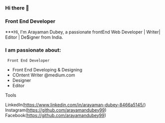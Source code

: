### Hi there 👋


### Front End Developer
***Hi, I'm Arayaman Dubey, a passionate frontEnd Web Developer | Writer| Editor | De$igner  from India.

### I am passionate about:
	 Front End Developer
  - Front End Developing & Designing
  - COntent Writer @medium.com
  - Designer
  - Editor

Tools


 LinkedIn(https://www.linkedin.com/in/arayaman-dubey-8466a5145/) Instagram(https://github.com/arayamandubey99) Facebook(https://github.com/arayamandubey99)
     
 
